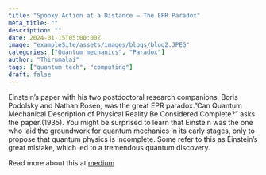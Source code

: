 ```yaml
---
title: "Spooky Action at a Distance — The EPR Paradox"
meta_title: ""
description: ""
date: 2024-01-15T05:00:00Z
image: "exampleSite/assets/images/blogs/blog2.JPEG"
categories: ["Quantum mechanics", "Paradox"]
author: "Thirumalai"
tags: ["quantum tech", "computing"]
draft: false
---
```



Einstein’s paper with his two postdoctoral research companions, Boris Podolsky and Nathan Rosen, was the great EPR paradox.”Can Quantum Mechanical Description of Physical Reality Be Considered Complete?” asks the paper.(1935). You might be surprised to learn that Einstein was the one who laid the groundwork for quantum mechanics in its early stages, only to propose that quantum physics is incomplete. Some refer to this as Einstein’s great mistake, which led to a tremendous quantum discovery. 

Read more about this at [medium](https://medium.com/@thirumalai11049761/spooky-action-at-a-distance-the-epr-paradox-b94688619d69)
